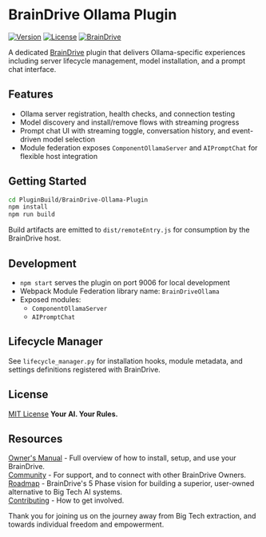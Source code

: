 # BrainDrive Ollama Plugin

[![Version](https://img.shields.io/badge/version-1.0.0-blue.svg)](https://github.com/BrainDriveAI/BrainDrive-Ollama-Plugin)
[![License](https://img.shields.io/badge/License-MIT-green.svg)](LICENSE)
[![BrainDrive](https://img.shields.io/badge/BrainDrive-Plugin-purple.svg)](https://github.com/BrainDriveAI/BrainDrive)

A dedicated [BrainDrive](https://github.com/BrainDriveAI/BrainDrive-Core) plugin that delivers Ollama-specific experiences including server lifecycle management, model installation, and a prompt chat interface.

## Features
- Ollama server registration, health checks, and connection testing
- Model discovery and install/remove flows with streaming progress
- Prompt chat UI with streaming toggle, conversation history, and event-driven model selection
- Module federation exposes `ComponentOllamaServer` and `AIPromptChat` for flexible host integration

## Getting Started
```bash
cd PluginBuild/BrainDrive-Ollama-Plugin
npm install
npm run build
```
Build artifacts are emitted to `dist/remoteEntry.js` for consumption by the BrainDrive host.

## Development
- `npm start` serves the plugin on port 9006 for local development
- Webpack Module Federation library name: `BrainDriveOllama`
- Exposed modules:
  - `ComponentOllamaServer`
  - `AIPromptChat`

## Lifecycle Manager
See `lifecycle_manager.py` for installation hooks, module metadata, and settings definitions registered with BrainDrive.

## License
[MIT License](LICENSE) **Your AI. Your Rules.**

## Resources

[Owner's Manual](https://docs.braindrive.ai/core/how-to/use-braindrive) - Full overview of how to install, setup, and use your BrainDrive.  
[Community](https://community.braindrive.ai/) - For support, and to connect with other BrainDrive Owners.  
[Roadmap](https://docs.braindrive.ai/core/ROADMAP) - BrainDrive's 5 Phase vision for building a superior, user-owned alternative to Big Tech AI systems.   
[Contributing](https://docs.braindrive.ai/core/CONTRIBUTING) - How to get involved. 

Thank you for joining us on the journey away from Big Tech extraction, and towards individual freedom and empowerment.


